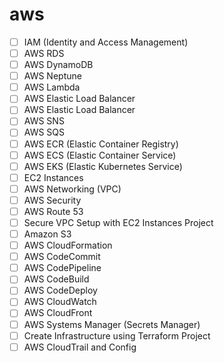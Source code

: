 # aws

- [ ] IAM (Identity and Access Management)
- [ ] AWS RDS
- [ ] AWS DynamoDB
- [ ] AWS Neptune
- [ ] AWS Lambda
- [ ] AWS Elastic Load Balancer
- [ ] AWS Elastic Load Balancer
- [ ] AWS SNS
- [ ] AWS SQS
- [ ] AWS ECR (Elastic Container Registry)
- [ ] AWS ECS (Elastic Container Service)
- [ ] AWS EKS (Elastic Kubernetes Service)
- [ ] EC2 Instances
- [ ] AWS Networking (VPC)
- [ ] AWS Security
- [ ] AWS Route 53
- [ ] Secure VPC Setup with EC2 Instances Project
- [ ] Amazon S3
- [ ] AWS CloudFormation
- [ ] AWS CodeCommit
- [ ] AWS CodePipeline
- [ ] AWS CodeBuild
- [ ] AWS CodeDeploy
- [ ] AWS CloudWatch
- [ ] AWS CloudFront
- [ ] AWS Systems Manager (Secrets Manager)
- [ ] Create Infrastructure using Terraform Project
- [ ] AWS CloudTrail and Config
